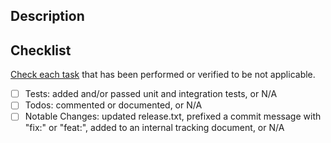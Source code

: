 ## Description



## Checklist

[Check each task](https://github.com/stjude/proteinpaint/wiki/Pull-Request-Checklist) that has been performed or verified to be not applicable.
- [ ] Tests: added and/or passed unit and integration tests, or N/A
- [ ] Todos: commented or documented, or N/A
- [ ] Notable Changes: updated release.txt, prefixed a commit message with "fix:" or "feat:", added to an internal tracking document, or N/A
